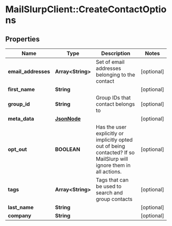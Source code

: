 # MailSlurpClient::CreateContactOptions

## Properties
Name | Type | Description | Notes
------------ | ------------- | ------------- | -------------
**email_addresses** | **Array&lt;String&gt;** | Set of email addresses belonging to the contact | [optional] 
**first_name** | **String** |  | [optional] 
**group_id** | **String** | Group IDs that contact belongs to | [optional] 
**meta_data** | [**JsonNode**](JsonNode.md) |  | [optional] 
**opt_out** | **BOOLEAN** | Has the user explicitly or implicitly opted out of being contacted? If so MailSlurp will ignore them in all actions. | [optional] 
**tags** | **Array&lt;String&gt;** | Tags that can be used to search and group contacts | [optional] 
**last_name** | **String** |  | [optional] 
**company** | **String** |  | [optional] 


